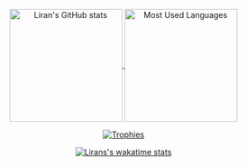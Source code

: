 <p align="center">
  <a href="https://github.com/anuraghazra/github-readme-stats">
    <img alt="Liran's GitHub stats" src="https://github-readme-stats.vercel.app/api?username=ZionLG&show_icons=true" align="center" height="200">
  </a>
  <a href="https://github.com/anuraghazra/github-readme-stats">
    <img alt="Most Used Languages" src="https://github-readme-stats.vercel.app/api/top-langs/?username=ZionLG&layout=compact" align="center" height="200">
  </a>
</p>
<p align="center">
  <a href="https://github.com/ryo-ma/github-profile-trophy">
    <img alt="Trophies" src="https://github-profile-trophy.vercel.app/?username=ZionLG">
  </a>
</p>
<p align="center">
  <a href="https://github.com/anuraghazra/github-readme-stats">
    <img alt="Lirans's wakatime stats" src="https://github-readme-stats.vercel.app/api/wakatime?username=ZionLG">
  </a>
</p>
